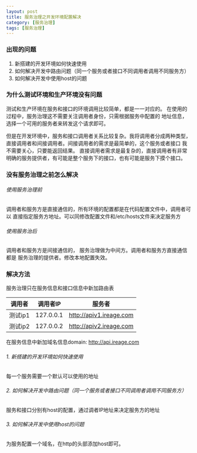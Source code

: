 ```yaml
---
layout: post
title: 服务治理之开发环境配置解决
category: [服务治理]
tags: [服务治理]
---
```



### 出现的问题

1. 新搭建的开发环境如何快速使用
2. 如何解决开发中路由问题（同一个服务或者接口不同调用者调用不同服务方）
3. 如何解决开发中使用host的问题


### 为什么测试环境和生产环境没有问题

测试和生产环境在服务和接口的环境调用比较简单，都是一一对应的。
在使用的过程中，服务治理这不需要关注调用者身份，只需根据服务中配置的
地址信息，选择一个可用的服务者来转发这个请求即可。

但是在开发环境中，服务和接口调用者关系比较复杂。我将调用者分成两种类型，
直接调用者和间接调用者。间接调用者的需求是最简单的，这个服务或者接口
我不需要关心，只要能返回结果。 直接调用者需求是最复杂的，直接调用者有非常
明确的服务提供者，有可能是整个服务下的接口，也有可能是服务下摸个接口。


### 没有服务治理之前怎么解决

###### 使用服务治理前

调用者和服务方是直接通信的，所有环境的配置都是在代码配置文件中，调用者可以
直接指定服务方地址。可以同修改配置文件和/etc/hosts文件来决定服务方

###### 使用服务治后

调用者和服务方是间接通信的， 服务治理做为中间方。调用者和服务方直接通信都是
服务治理的提供者。修改本地配置失效。


### 解决方法

服务治理只在服务信息和接口信息中新加路由表

|调用者|调用者IP|服务者|
|--|--|--|
|测试ip1|127.0.0.1|http://apiv1.ireage.com|
|测试ip2|127.0.0.2|http://apiv2.ireage.com|


在服务信息中新加域名信息domain: http://api.ireage.com


###### 1. 新搭建的开发环境如何快速使用
每一个服务需要一个默认可以使用的地址

###### 2. 如何解决开发中路由问题（同一个服务或者接口不同调用者调用不同服务方）
服务和接口分别有host的配置，通过调者IP地址来决定服务方的地址

###### 3. 如何解决开发中使用host的问题

为服务配置一个域名，在http的头部添加host即可。




